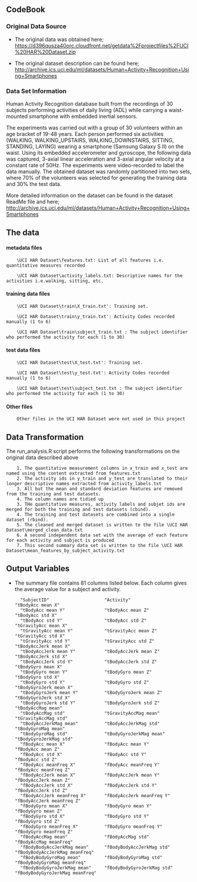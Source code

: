 ## CodeBook
        	
### Original Data Source

* The original data was obtained here; https://d396qusza40orc.cloudfront.net/getdata%2Fprojectfiles%2FUCI%20HAR%20Dataset.zip 

* The original dataset description can be found here; http://archive.ics.uci.edu/ml/datasets/Human+Activity+Recognition+Using+Smartphones
		
### Data Set Information
		
Human Activity Recognition database built from the recordings of 30 subjects performing activities of daily living (ADL) while carrying a waist-mounted smartphone with embedded inertial sensors.
        
The experiments was  carried out with a group of 30 volunteers within an age bracket of 19-48 years. Each person performed six activities (WALKING, WALKING_UPSTAIRS, WALKING_DOWNSTAIRS, SITTING, STANDING, LAYING) wearing a smartphone (Samsung Galaxy S II) on the waist. Using its embedded accelerometer and gyroscope, the following data was captured, 3-axial linear acceleration and 3-axial angular velocity at a constant rate of 50Hz. The experiments were  video-recorded to label the data manually. The obtained dataset was randomly partitioned into two sets, where 70% of the volunteers was selected for generating the training data and 30% the test data.
		
More detailed information on the dataset can be found in the dataset ReadMe file and here; http://archive.ics.uci.edu/ml/datasets/Human+Activity+Recognition+Using+Smartphones
		
## The data

####   metadata files
        \UCI HAR Dataset\features.txt: List of all features i.e. quantitative measures recorded
	
        \UCI HAR Dataset\activity_labels.txt: Descriptive names for the activities i.e.walking, sitting, etc.

#### training data files
        \UCI HAR Dataset\train\X_train.txt': Training set.
	
        \UCI HAR Dataset\train\y_train.txt': Activity Codes recorded manually (1 to 6)
        
        \UCI HAR Dataset\train\subject_train.txt : The subject identifier who performed the activity for each (1 to 30)
	
#### test data files
        \UCI HAR Dataset\test\X_test.txt': Training set.
	
        \UCI HAR Dataset\test\y_test.txt': Activity Codes recorded manually (1 to 6)
        
        \UCI HAR Dataset\test\subject_test.txt : The subject identifier who performed the activity for each (1 to 30)

#### Other files 
        Other files in the UCI HAR Dataset were not used in this project
		
## Data Transformation
		
The run_analysis.R script performs the following transformations on the original data described above

        1. The quantitative measurement columns in x_train and x_test are named using the content extracted from features.txt
        2. The activity ids in y_train and y_test are translated to their longer descriptive names extracted from activity_labels.txt
        3. All but the mean and standard deviation features are removed from the training and test datasets.
        4. The column names are tidied up
        3. THe quantitative measures, activity labels and subjet ids are merged for both the training and test datasets (cbind).
        4. The training and test datasets are combined into a single dataset (rbind).
        5. The cleaned and merged dataset is written to the file \UCI HAR Dataset\merged_clean_data.txt
        6. A second independent data set with the average of each feature for each activity and subject is produced
        7. This second summary data set is written to the file \UCI HAR Dataset\mean_features_by_subject_activity.txt
		
## Output Variables
* The summary file contains 81 columns listed below. Each column gives the average value for a subject and activity.

        "SubjectID"                     "Activity"                      "tBodyAcc mean X"              
        "tBodyAcc mean Y"               "tBodyAcc mean Z"               "tBodyAcc std X"               
        "tBodyAcc std Y"                "tBodyAcc std Z"                "tGravityAcc mean X"           
        "tGravityAcc mean Y"            "tGravityAcc mean Z"            "tGravityAcc std X"            
        "tGravityAcc std Y"             "tGravityAcc std Z"             "tBodyAccJerk mean X"          
        "tBodyAccJerk mean Y"           "tBodyAccJerk mean Z"           "tBodyAccJerk std X"           
        "tBodyAccJerk std Y"            "tBodyAccJerk std Z"            "tBodyGyro mean X"             
        "tBodyGyro mean Y"              "tBodyGyro mean Z"              "tBodyGyro std X"              
        "tBodyGyro std Y"               "tBodyGyro std Z"               "tBodyGyroJerk mean X"         
        "tBodyGyroJerk mean Y"          "tBodyGyroJerk mean Z"          "tBodyGyroJerk std X"          
        "tBodyGyroJerk std Y"           "tBodyGyroJerk std Z"           "tBodyAccMag mean"             
        "tBodyAccMag std"               "tGravityAccMag mean"           "tGravityAccMag std"           
        "tBodyAccJerkMag mean"          "tBodyAccJerkMag std"           "tBodyGyroMag mean"            
        "tBodyGyroMag std"              "tBodyGyroJerkMag mean"         "tBodyGyroJerkMag std"         
        "fBodyAcc mean X"               "fBodyAcc mean Y"               "fBodyAcc mean Z"              
        "fBodyAcc std X"                "fBodyAcc std Y"                "fBodyAcc std Z"               
        "fBodyAcc meanFreq X"           "fBodyAcc meanFreq Y"           "fBodyAcc meanFreq Z"          
        "fBodyAccJerk mean X"           "fBodyAccJerk mean Y"           "fBodyAccJerk mean Z"          
        "fBodyAccJerk std X"            "fBodyAccJerk std Y"            "fBodyAccJerk std Z"           
        "fBodyAccJerk meanFreq X"       "fBodyAccJerk meanFreq Y"       "fBodyAccJerk meanFreq Z"      
        "fBodyGyro mean X"              "fBodyGyro mean Y"              "fBodyGyro mean Z"             
        "fBodyGyro std X"               "fBodyGyro std Y"               "fBodyGyro std Z"              
        "fBodyGyro meanFreq X"          "fBodyGyro meanFreq Y"          "fBodyGyro meanFreq Z"         
        "fBodyAccMag mean"              "fBodyAccMag std"               "fBodyAccMag meanFreq"         
        "fBodyBodyAccJerkMag mean"      "fBodyBodyAccJerkMag std"       "fBodyBodyAccJerkMag meanFreq" 
        "fBodyBodyGyroMag mean"         "fBodyBodyGyroMag std"          "fBodyBodyGyroMag meanFreq"    
        "fBodyBodyGyroJerkMag mean"     "fBodyBodyGyroJerkMag std"      "fBodyBodyGyroJerkMag meanFreq"